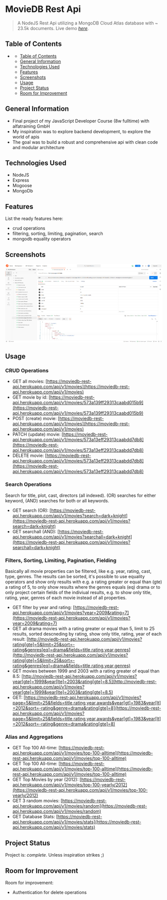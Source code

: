 # MovieDB Rest Api
> A NodeJS Rest Api utilizing a MongoDB Cloud Atlas database with ~ 23.5k documents.
> Live demo [_here_](https://moviedb-rest-api.herokuapp.com/api/v1/movies). 

## Table of Contents
- [](#)
  - [Table of Contents](#table-of-contents)
  - [General Information](#general-information)
  - [Technologies Used](#technologies-used)
  - [Features](#features)
  - [Screenshots](#screenshots)
  <!-- - [Setup](#setup) -->
  - [Usage](#usage)
  - [Project Status](#project-status)
  - [Room for Improvement](#room-for-improvement)
  <!-- - [Acknowledgements](#acknowledgements) -->
  <!-- - [Contact](#contact) -->
<!-- * [License](#license) -->


## General Information
- Final project of my JavaScript Developer Course (8w fulltime) with alfatraining GmbH
- My inspiration was to explore backend development, to explore the world of apis
- The goal was to build a robust and comprehensive api with clean code and modular architecture



## Technologies Used
- NodeJS
- Express
- Mogoose
- MongoDb


## Features
List the ready features here:
- crud operations
- filtering, sorting, limiting, pagination, search
- mongodb equality operators


## Screenshots
![Example screenshot](./api_overview.jpg)
<!-- If you have screenshots you'd like to share, include them here. -->


<!-- ## Setup
What are the project requirements/dependencies? Where are they listed? A requirements.txt or a Pipfile.lock file perhaps? Where is it located?

Proceed to describe how to install / setup one's local environment / get started with the project. -->


## Usage
<!-- How does one go about using it?
Provide various use cases and code examples here. -->

<!-- `write-your-code-here` -->
### CRUD Operations

- GET all movies: [https://moviedb-rest-api.herokuapp.com/api/v1/movies](https://moviedb-rest-api.herokuapp.com/api/v1/movies)
- GET movie by id: [https://moviedb-rest-api.herokuapp.com/api/v1/movies/573a139ff29313caabd015b9](https://moviedb-rest-api.herokuapp.com/api/v1/movies/573a139ff29313caabd015b9)
- POST (create) movie: [https://moviedb-rest-api.herokuapp.com/api/v1/movies](https://moviedb-rest-api.herokuapp.com/api/v1/movies)
- PATCH (update) movie: [https://moviedb-rest-api.herokuapp.com/api/v1/movies/573a13eff29313caabdd7db8](https://moviedb-rest-api.herokuapp.com/api/v1/movies/573a13eff29313caabdd7db8)
- DELETE movie: [https://moviedb-rest-api.herokuapp.com/api/v1/movies/573a13eff29313caabdd7db8](https://moviedb-rest-api.herokuapp.com/api/v1/movies/573a13eff29313caabdd7db8)
  
### Search Operations

Search for title, plot, cast, directors (all indexed). (OR) searches for either keyword, (AND) searches for both or all keywords.

- GET search (OR): [https://moviedb-rest-api.herokuapp.com/api/v1/movies?search=dark+knight](https://moviedb-rest-api.herokuapp.com/api/v1/movies?search=dark+knight)
- GET searchall (AND): [https://moviedb-rest-api.herokuapp.com/api/v1/movies?searchall=dark+knight](https://moviedb-rest-api.herokuapp.com/api/v1/movies?searchall=dark+knight)

### Filters, Sorting, Limiting, Pagination, Fielding

Basically all movie properties can be filtered, like e.g. year, rating, cast, type, genres. The results can be sorted, it's possible to use equality operators and show only results with e.g. a rating greater or equal than (gte) a rating of 5, to only show results where the genres equals (eq) drama or to only project certain fields of the indiviual results, e.g. to show only title, rating, year, genres of each movie instead of all properties.

- GET filter by year and rating: [https://moviedb-rest-api.herokuapp.com/api/v1/movies?year=2009&rating=7](https://moviedb-rest-api.herokuapp.com/api/v1/movies?year=2009&rating=7)
- GET all drama movies with a rating greater or equal than 5, limit to 25 results, sorted descneding by rating, show only title, rating, year of each result: [http://moviedb-rest-api.herokuapp.com/api/v1/movies?rating[gte]=5&limit=25&sort=-rating&genres[eq]=drama&fields=title,rating,year,genres](http://moviedb-rest-api.herokuapp.com/api/v1/movies?rating[gte]=5&limit=25&sort=-rating&genres[eq]=drama&fields=title,rating,year,genres)
- GET movies between 1999 and 2003 with a rating greater of equal than 8.5: [http://moviedb-rest-api.herokuapp.com/api/v1/movies?year[gte]=1999&year[lte]=2003&rating[gte]=8.5](http://moviedb-rest-api.herokuapp.com/api/v1/movies?year[gte]=1999&year[lte]=2003&rating[gte]=8.5)
- GET: [https://moviedb-rest-api.herokuapp.com/api/v1/movies?page=5&limit=25&fields=title,rating,year,awards&year[gt]=1983&year[lt]=2012&sort=-rating&genre=drama&rating[gte]=8](https://moviedb-rest-api.herokuapp.com/api/v1/movies?page=5&limit=25&fields=title,rating,year,awards&year[gt]=1983&year[lt]=2012&sort=-rating&genre=drama&rating[gte]=8)
  
### Alias and Aggregations

- GET Top 100 All-time: [https://moviedb-rest-api.herokuapp.com/api/v1/movies/top-100-alltime](https://moviedb-rest-api.herokuapp.com/api/v1/movies/top-100-alltime)
- GET Top 100 All-time: [https://moviedb-rest-api.herokuapp.com/api/v1/movies/top-100-alltime](https://moviedb-rest-api.herokuapp.com/api/v1/movies/top-100-alltime)
- GET Top Movies by year (2012): [https://moviedb-rest-api.herokuapp.com/api/v1/movies/top-100-yearly/2012](https://moviedb-rest-api.herokuapp.com/api/v1/movies/top-100-yearly/2012)
- GET 3 random movies: [https://moviedb-rest-api.herokuapp.com/api/v1/movies/random](https://moviedb-rest-api.herokuapp.com/api/v1/movies/random)
- GET Database Stats: [https://moviedb-rest-api.herokuapp.com/api/v1/movies/stats](https://moviedb-rest-api.herokuapp.com/api/v1/movies/stats)

## Project Status
Project is: _complete_. Unless inspiration strikes ;) 
<!-- If you are no longer working on it, provide reasons why. -->


## Room for Improvement
<!-- Include areas you believe need improvement / could be improved. Also add TODOs for future development. -->

Room for improvement:
- Authentication for delete operations
<!-- - Improvement to be done 2 -->

<!-- To do:
- Feature to be added 1
- Feature to be added 2 -->


<!-- ## Acknowledgements
Give credit here.
- This project was inspired by...
- This project was based on [this tutorial](https://www.example.com).
- Many thanks to... -->


<!-- ## Contact
Created by [@flynerdpl](https://www.flynerd.pl/) - feel free to contact me! -->


<!-- Optional -->
<!-- ## License -->
<!-- This project is open source and available under the [... License](). -->

<!-- You don't have to include all sections - just the one's relevant to your project -->
